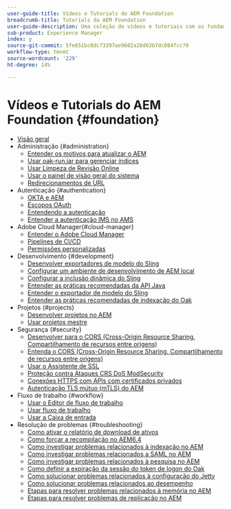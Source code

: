 ```yaml
---
user-guide-title: Vídeos e Tutorials do AEM Foundation
breadcrumb-title: Tutorials da AEM Foundation
user-guide-description: Uma coleção de vídeos e tutoriais com os fundamentos do Adobe Experience Manager.
sub-product: Experience Manager
index: y
source-git-commit: 5fe651bc0dc73397ae9602a28d63b7dc084fcc70
workflow-type: tm+mt
source-wordcount: '229'
ht-degree: 14%

---
```



# Vídeos e Tutorials do AEM Foundation {#foundation}

+ [Visão geral](./overview.md)
+ Administração {#administration}
   + [Entender os motivos para atualizar o AEM](./administration/understand-reasons-to-upgrade.md)
   + [Usar oak-run.jar para gerenciar índices](./administration/use-oak-run-jar-to-manage-indexes.md)
   + [Usar Limpeza de Revisão Online](./administration/use-online-revision-clean-up.md)
   + [Usar o painel de visão geral do sistema](./administration/use-the-system-overview-dashboard.md)
   + [Redirecionamentos de URL](./administration/url-redirection.md)
+ Autenticação {#authentication}
   + [OKTA e AEM](authentication/okta-saml-integration.md)
   + [Escopos OAuth](authentication/oauth-code-sample-develop.md)
   + [Entendendo a autenticação](authentication/authentication-support-article-understand.md)
   + [Entender a autenticação IMS no AMS](authentication/adobe-ims-authentication-technical-video-understand.md)
+ Adobe Cloud Manager{#cloud-manager}
   + [Entender o Adobe Cloud Manager](./cloud-manager/understand-cloud-manager-for-aem.md)
   + [Pipelines de CI/CD](./cloud-manager/use-the-cicd-pipeline-in-cloud-manager-for-aem.md)
   + [Permissões personalizadas](./cloud-manager/cloud-permissions.md)
+ Desenvolvimento {#development}
   + [Desenvolver exportadores de modelo do Sling](./development/develop-sling-model-exporter.md)
   + [Configurar um ambiente de desenvolvimento de AEM local](./development/set-up-a-local-aem-development-environment.md)
   + [Configurar a inclusão dinâmica do Sling](./development/set-up-sling-dynamic-include.md)
   + [Entender as práticas recomendadas da API Java](./development/understand-java-api-best-practices.md)
   + [Entender o exportador de modelo do Sling](./development/understand-sling-model-exporter.md)
   + [Entender as práticas recomendadas de indexação do Oak](./development/understand-indexing-best-practices.md)
+ Projetos {#projects}
   + [Desenvolver projetos no AEM](./projects/develop-aem-projects.md)
   + [Usar projetos mestre](./projects/use-project-masters.md)
+ Segurança {#security}
   + [Desenvolver para o CORS (Cross-Origin Resource Sharing, Compartilhamento de recursos entre origens)](./security/develop-for-cross-origin-resource-sharing.md)
   + [Entenda o CORS (Cross-Origin Resource Sharing, Compartilhamento de recursos entre origens)](./security/understand-cross-origin-resource-sharing.md)
   + [Usar o Assistente de SSL](./security/use-the-ssl-wizard.md)
   + [Proteção contra Ataques CRS DoS ModSecurity](./security/modsecurity-crs-dos-attack-protection.md)
   + [Conexões HTTPS com APIs com certificados privados](./security/call-internal-apis-having-private-certificate.md)
   + [Autenticação TLS mútuo (mTLS) do AEM](./security/mutual-tls-authentication.md)
+ Fluxo de trabalho {#workflow}
   + [Usar o Editor de fluxo de trabalho](./workflow/use-the-workflow-editor.md)
   + [Usar fluxo de trabalho](./workflow/use-workflow.md)
   + [Usar a Caixa de entrada](./workflow/use-the-inbox.md)
+ Resolução de problemas {#troubleshooting}
   + [Como ativar o relatório de download de ativos](./troubleshooting/how-to-enable-asset-download-report.md)
   + [Como forçar a recompilação no AEM6.4](./troubleshooting/how-to-force-recompilation.md)
   + [Como investigar problemas relacionados à indexação no AEM](./troubleshooting/how-to-investigate-indexing-related-issues.md)
   + [Como investigar problemas relacionados a SAML no AEM](./troubleshooting/how-to-investigate-saml-related-issues.md)
   + [Como investigar problemas relacionados à pesquisa no AEM](./troubleshooting/how-to-investigate-search-related-issues.md)
   + [Como definir a expiração da sessão do token de logon do Oak](./troubleshooting/how-to-set-the-oak-login-token-session-expiration.md)
   + [Como solucionar problemas relacionados à configuração do Jetty](./troubleshooting/how-to-troubleshoot-issues-related-to-jetty-configuration.md)
   + [Como solucionar problemas relacionados ao desempenho](./troubleshooting/how-to-troubleshoot-performance-related-issues.md)
   + [Etapas para resolver problemas relacionados à memória no AEM](./troubleshooting/steps-to-resolve-memory-related-issues.md)
   + [Etapas para resolver problemas de replicação no AEM](./troubleshooting/steps-to-resolve-replication-issues.md)
